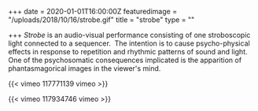 +++
date = 2020-01-01T16:00:00Z
featuredimage = "/uploads/2018/10/16/strobe.gif"
title = "strobe"
type = ""

+++
_Strobe_ is an audio-visual performance consisting of one stroboscopic light connected to a sequencer.  The intention is to cause psycho-physical effects in response to repetition and rhythmic patterns of sound and light. One of the psychosomatic consequences implicated is the apparition of phantasmagorical images in the viewer's mind.

{{< vimeo 117771139 vimeo >}}

{{< vimeo 117934746 vimeo >}}